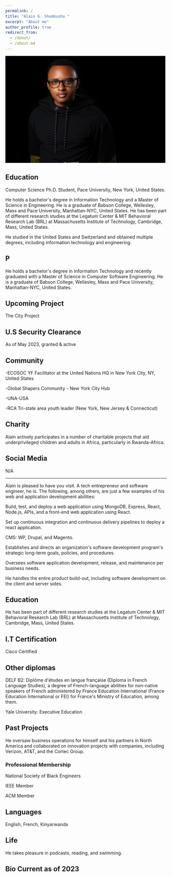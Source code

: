 ```yaml
---
permalink: /
title: "Alain G. Shumbusho " 
excerpt: "About me"
author_profile: true
redirect_from: 
  - /about/
  - /about.md
---
```




<img src="images/Headshotwoo.jpg" alt="" style="width:500px;height:333px;">

## Education

Computer Science Ph.D. Student, Pace University, New York, United States.

He holds a bachelor's degree in Information Technology and a Master of Science in Engineering. He is a graduate of Babson College, Wellesley, Mass and Pace University, Manhattan-NYC, United States. He has been part of different research studies at the Legatum Center & MIT Behavioral Research Lab (BRL) at Massachusetts Institute of Technology, Cambridge, Mass, United States.

He studied in the United States and Switzerland and obtained multiple degrees, including information technology and engineering.



P
-----------------------------------------------------------------------------------------------------------------------------

He holds a bachelor's degree in Information Technology and recently graduated with a Master of Science in Computer Software Engineering. He is a graduate of Babson College, Wellesley, Mass and Pace University, Manhattan-NYC, United States.




## Upcoming Project

The City Project

## U.S Security Clearance

As of May 2023, granted & active


## Community

-ECOSOC YF Facilitator at the United Nations HQ in New York City, NY, United States

-Global Shapers Community - New York City Hub

-UNA-USA

-RCA Tri-state area youth leader (New York, New Jersey & Connecticut)

## Charity

Alain actively participates in a number of charitable projects that aid underprivileged children and adults in Africa, particularly in Rwanda-Africa.

## Social Media

 N/A



--------------------------------------------------------------------------------------------------------------------------------------------



Alain is pleased to have you visit. A tech entrepreneur and software engineer, he is. The following, among others, are just a few examples of his web and application development abilities:

Build, test, and deploy a web application using MongoDB, Express, React, Node.js, APIs, and a front-end web application using React.

Set up continuous integration and continuous delivery pipelines to deploy a react application.

CMS: WP, Drupal, and Magento.

Establishes and directs an organization's software development program's strategic long-term goals, policies, and procedures.

Oversees software application development, release, and maintenance per business needs.

He handles the entire product build-out, including software development on the client and server sides.



## Education




He has been part of different research studies at the Legatum Center & MIT Behavioral Research Lab (BRL) at Massachusetts Institute of Technology, Cambridge, Mass, United States.

## I.T Certification

Cisco Certified

## Other diplomas

DELF B2: Diplôme d'études en langue française (Diploma in French Language Studies), a degree of French-language abilities for non-native speakers of French administered by France Education International (France Éducation International or FEI) for France's Ministry of Education, among them.

Yale University: Executive Education

## Past Projects
He oversaw business operations for himself and his partners in North America and collaborated on innovation projects with companies, including Verizon, AT&T, and the Cortec Group.


### Professional Membership 

National Society of Black Engineers

IEEE Member

ACM Member

## Languages

English, French, Kinyarwanda


## Life

He takes pleasure in podcasts, reading, and swimming. 


## Bio Current as of 2023 




                                                           

                                                                             

